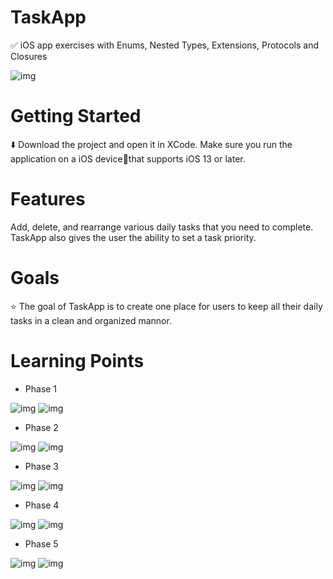 # TaskApp

✅ iOS app exercises with Enums, Nested Types, Extensions, Protocols and Closures 

![img](https://i.imgur.com/oX7hIzVm.png)

# Getting Started

⬇️ Download the project and open it in XCode. Make sure you run the application on a iOS device📱that supports iOS 13 or later.

# Features 

Add, delete, and rearrange various daily tasks that you need to complete. TaskApp also gives the user the ability to set a task priority.

# Goals

⭐️ The goal of TaskApp is to create one place for users to keep all their daily tasks in a clean and organized mannor.

# Learning Points 

- Phase 1

![img](https://i.imgur.com/9CiLT3Fm.png)
![img](https://i.imgur.com/akRcw4Um.png)


- Phase 2

![img](https://i.imgur.com/gdCjFROm.png)
![img](https://i.imgur.com/A1egcBgm.png)


- Phase 3

![img](https://i.imgur.com/E7fj7yDm.png)
![img](https://i.imgur.com/u60cfj9m.png)

- Phase 4

![img](https://i.imgur.com/AJ2RLjbm.png)
![img](https://i.imgur.com/Fw2kNwTm.png)

- Phase 5

![img](https://i.imgur.com/sj7wtPNm.png)
![img](https://i.imgur.com/adMrgekm.png)



